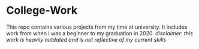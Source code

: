 # College-Work
This repo contains various projects from my time at university. It includes work from when I was a beginner to my graduation in 2020. _disclaimer: this work is heavily outdated and is not reflective of my current skills_
